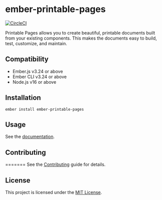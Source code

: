 ember-printable-pages
==============================================================================
[![CircleCI](https://circleci.com/gh/forge512/ember-printable-pages.svg?style=svg)](https://circleci.com/gh/forge512/ember-printable-pages)


Printable Pages allows you to create beautiful, printable documents built
from your existing components. This makes the documents easy to build, test, customize, and maintain.

Compatibility
------------------------------------------------------------------------------

* Ember.js v3.24 or above
* Ember CLI v3.24 or above
* Node.js v16 or above


Installation
------------------------------------------------------------------------------

```
ember install ember-printable-pages
```


Usage
------------------------------------------------------------------------------

See the [documentation](https://forge512.github.io/ember-printable-pages/).


Contributing
------------------------------------------------------------------------------

=======
See the [Contributing](CONTRIBUTING.md) guide for details.


License
------------------------------------------------------------------------------

This project is licensed under the [MIT License](LICENSE.md).
